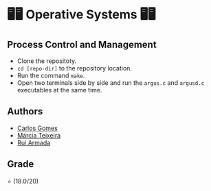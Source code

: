 # 🖥️🖥️ Operative Systems 🖥️🖥️

## Process Control and Management

* Clone the repositoty.
* `cd [repo-dir]` to the repository location.
* Run the command `make`.
* Open two terminals side by side and run the `argus.c` and `argusd.c` executables at the same time.

## Authors
* [Carlos Gomes](https://github.com/CGDEX)
* [Márcia Teixeira](https://github.com/teixeiramarcia)
* [Rui Armada](https://github.com/RuiArmada)

## Grade
⭐ (18.0/20)
